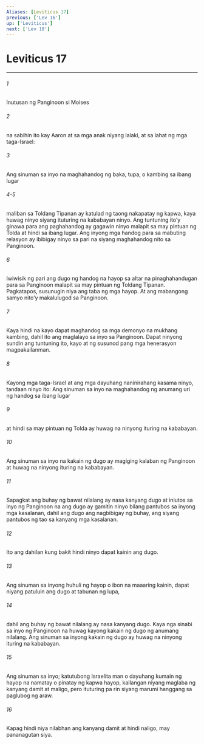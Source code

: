 ```yaml
---
Aliases: [Leviticus 17]
previous: ['Lev 16']
up: ['Leviticus']
next: ['Lev 18']
---
```

# Leviticus 17

***

###### 1
Inutusan ng Panginoon si Moises 

###### 2
na sabihin ito kay Aaron at sa mga anak niyang lalaki, at sa lahat ng mga taga-Israel: 

###### 3
Ang sinuman sa inyo na maghahandog ng baka, tupa, o kambing sa ibang lugar

###### 4-5
maliban sa Toldang Tipanan ay katulad ng taong nakapatay ng kapwa, kaya huwag ninyo siyang ituturing na kababayan ninyo. Ang tuntuning itoʼy ginawa para ang paghahandog ay gagawin ninyo malapit sa may pintuan ng Tolda at hindi sa ibang lugar. Ang inyong mga handog para sa mabuting relasyon ay ibibigay ninyo sa pari na siyang maghahandog nito sa Panginoon. 

###### 6
Iwiwisik ng pari ang dugo ng handog na hayop sa altar na pinaghahandugan para sa Panginoon malapit sa may pintuan ng Toldang Tipanan. Pagkatapos, susunugin niya ang taba ng mga hayop. At ang mabangong samyo nitoʼy makalulugod sa Panginoon. 

###### 7
Kaya hindi na kayo dapat maghandog sa mga demonyo na mukhang kambing, dahil ito ang maglalayo sa inyo sa Panginoon. Dapat ninyong sundin ang tuntuning ito, kayo at ng susunod pang mga henerasyon magpakailanman. 

###### 8
Kayong mga taga-Israel at ang mga dayuhang naninirahang kasama ninyo, tandaan ninyo ito: Ang sinuman sa inyo na maghahandog ng anumang uri ng handog sa ibang lugar 

###### 9
at hindi sa may pintuan ng Tolda ay huwag na ninyong ituring na kababayan. 

###### 10
Ang sinuman sa inyo na kakain ng dugo ay magiging kalaban ng Panginoon at huwag na ninyong ituring na kababayan. 

###### 11
Sapagkat ang buhay ng bawat nilalang ay nasa kanyang dugo at iniutos sa inyo ng Panginoon na ang dugo ay gamitin ninyo bilang pantubos sa inyong mga kasalanan, dahil ang dugo ang nagbibigay ng buhay, ang siyang pantubos ng tao sa kanyang mga kasalanan. 

###### 12
Ito ang dahilan kung bakit hindi ninyo dapat kainin ang dugo. 

###### 13
Ang sinuman sa inyong huhuli ng hayop o ibon na maaaring kainin, dapat niyang patuluin ang dugo at tabunan ng lupa, 

###### 14
dahil ang buhay ng bawat nilalang ay nasa kanyang dugo. Kaya nga sinabi sa inyo ng Panginoon na huwag kayong kakain ng dugo ng anumang nilalang. Ang sinuman sa inyong kakain ng dugo ay huwag na ninyong ituring na kababayan. 

###### 15
Ang sinuman sa inyo; katutubong Israelita man o dayuhang kumain ng hayop na namatay o pinatay ng kapwa hayop, kailangan niyang maglaba ng kanyang damit at maligo, pero ituturing pa rin siyang marumi hanggang sa paglubog ng araw. 

###### 16
Kapag hindi niya nilabhan ang kanyang damit at hindi naligo, may pananagutan siya.
